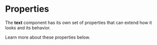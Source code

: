 # Properties

The **text** component has its own set of properties that can extend how it looks and its behavior. 

Learn more about these properties below.